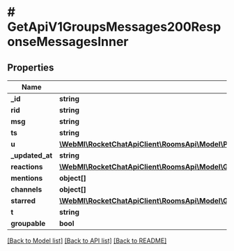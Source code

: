 # # GetApiV1GroupsMessages200ResponseMessagesInner

## Properties

Name | Type | Description | Notes
------------ | ------------- | ------------- | -------------
**_id** | **string** |  | [optional]
**rid** | **string** |  | [optional]
**msg** | **string** |  | [optional]
**ts** | **string** |  | [optional]
**u** | [**\WebMI\RocketChatApiClient\RoomsApi\Model\PostApiV1ChannelsCreate200ResponseChannelU**](PostApiV1ChannelsCreate200ResponseChannelU.md) |  | [optional]
**_updated_at** | **string** |  | [optional]
**reactions** | [**\WebMI\RocketChatApiClient\RoomsApi\Model\GetApiV1GroupsMessages200ResponseMessagesInnerReactions**](GetApiV1GroupsMessages200ResponseMessagesInnerReactions.md) |  | [optional]
**mentions** | **object[]** |  | [optional]
**channels** | **object[]** |  | [optional]
**starred** | [**\WebMI\RocketChatApiClient\RoomsApi\Model\GetApiV1GroupsMessages200ResponseMessagesInnerStarred**](GetApiV1GroupsMessages200ResponseMessagesInnerStarred.md) |  | [optional]
**t** | **string** |  | [optional]
**groupable** | **bool** |  | [optional]

[[Back to Model list]](../../README.md#models) [[Back to API list]](../../README.md#endpoints) [[Back to README]](../../README.md)

